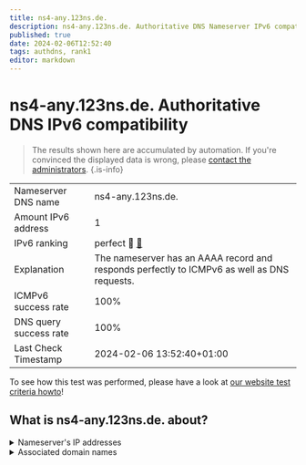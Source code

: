 ```yaml
---
title: ns4-any.123ns.de.
description: ns4-any.123ns.de. Authoritative DNS Nameserver IPv6 compatibility
published: true
date: 2024-02-06T12:52:40
tags: authdns, rank1
editor: markdown
---
```


# ns4-any.123ns.de. Authoritative DNS IPv6 compatibility

> The results shown here are accumulated by automation. If you're convinced the displayed data is wrong, please [contact the administrators](/howto/chat). 
{.is-info}




|   |   |
| - | - |
| Nameserver DNS name | ns4-any.123ns.de.
| Amount IPv6 address | 1
| IPv6 ranking | perfect :1st_place_medal: [🔗](/howto/ranking) |
| Explanation | The nameserver has an AAAA record and responds perfectly to ICMPv6 as well as DNS requests. |
| ICMPv6 success rate | 100%|
| DNS query success rate | 100% |
| Last Check Timestamp | 2024-02-06 13:52:40+01:00 |

To see how this test was performed, please have a look at [our website test criteria howto](/howto/testcriteria/authdns)!


## What is ns4-any.123ns.de. about?




<details>
<summary>Nameserver's IP addresses</summary>

2001:67c:10b8::116

</details>



<details>
<summary>Associated domain names</summary>

www.bmj.de

www.bundesbank.de

www.bundesrat.de

</details>
